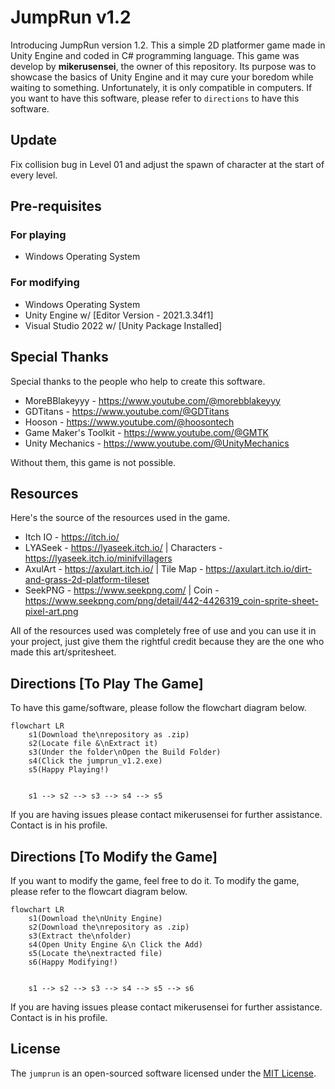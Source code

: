 # JumpRun v1.2
Introducing JumpRun version 1.2. This a simple 2D platformer game made in Unity Engine and coded in C# programming language.
This game was develop by __mikerusensei__, the owner of this repository. Its purpose was to showcase the basics of Unity Engine and
it may cure your boredom while waiting to something. Unfortunately, it is only compatible in computers. If you want to have this
software, please refer to `directions` to have this software.

## Update
Fix collision bug in Level 01 and adjust the spawn of character at the start of every level.

## Pre-requisites
### For playing
* Windows Operating System

### For modifying
* Windows Operating System
* Unity Engine w/ [Editor Version - 2021.3.34f1]
* Visual Studio 2022 w/ [Unity Package Installed]

## Special Thanks
Special thanks to the people who help to create this software.

* MoreBBlakeyyy - <https://www.youtube.com/@morebblakeyyy>
* GDTitans - <https://www.youtube.com/@GDTitans>
* Hooson - <https://www.youtube.com/@hoosontech>
* Game Maker's Toolkit - <https://www.youtube.com/@GMTK>
* Unity Mechanics - <https://www.youtube.com/@UnityMechanics>
  
Without them, this game is not possible.

## Resources
Here's the source of the resources used in the game.

* Itch IO - <https://itch.io/>
* LYASeek - <https://lyaseek.itch.io/> | Characters - <https://lyaseek.itch.io/minifvillagers>
* AxulArt - <https://axulart.itch.io/> | Tile Map - <https://axulart.itch.io/dirt-and-grass-2d-platform-tileset>
* SeekPNG - <https://www.seekpng.com/> | Coin - <https://www.seekpng.com/png/detail/442-4426319_coin-sprite-sheet-pixel-art.png>


All of the resources used was completely free of use and you can use it in your project, just give them the rightful
credit because they are the one who made this art/spritesheet.

## Directions [To Play The Game]
To have this game/software, please follow the flowchart diagram below.

```mermaid
flowchart LR
    s1(Download the\nrepository as .zip)
    s2(Locate file &\nExtract it)
    s3(Under the folder\nOpen the Build Folder)
    s4(Click the jumprun_v1.2.exe)
    s5(Happy Playing!)


    s1 --> s2 --> s3 --> s4 --> s5
```

If you are having issues please contact mikerusensei for further assistance. Contact is in his profile.

## Directions [To Modify the Game]
If you want to modify the game, feel free to do it. To modify the game, please refer to the flowcart diagram below.

```mermaid
flowchart LR
    s1(Download the\nUnity Engine)
    s2(Download the\nrepository as .zip)
    s3(Extract the\nfolder)
    s4(Open Unity Engine &\n Click the Add)
    s5(Locate the\nextracted file)
    s6(Happy Modifying!)


    s1 --> s2 --> s3 --> s4 --> s5 --> s6
```

If you are having issues please contact mikerusensei for further assistance. Contact is in his profile.

## License
The `jumprun` is an open-sourced software licensed under the [MIT License](http://opensource.org/licenses/MIT).


